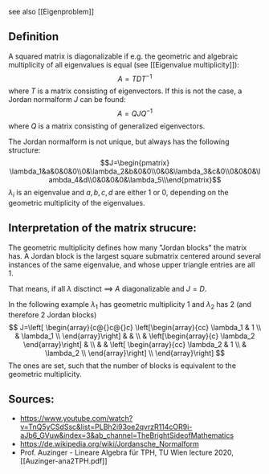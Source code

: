 
see also [[Eigenproblem]]


## Definition
A squared matrix is diagonalizable if e.g. the geometric and algebraic multiplicity of all eigenvalues is equal (see [[Eigenvalue multiplicity]]):
$$A=TDT^{-1}$$
where $T$ is a matrix consisting of eigenvectors.
If this is not the case, a Jordan normalform $J$ can be found:
$$A=QJQ^{-1}$$
where $Q$ is a matrix consisting of generalized eigenvectors.

The Jordan normalform is not unique, but always has the following structure:
$$J=\begin{pmatrix} \lambda_1&a&0&0&0\\0&\lambda_2&b&0&0\\0&0&\lambda_3&c&0\\0&0&0&\lambda_4&d\\0&0&0&0&\lambda_5\\\end{pmatrix}$$
$\lambda_i$ is an eigenvalue and $a,b,c,d$ are either 1 or 0, depending on the geometric multiplicity of the eigenvalues.


## Interpretation of the matrix strucure:

The geometric multiplicity defines how many "Jordan blocks" the matrix has. A Jordan block is the largest square submatrix centered around several instances of the same eigenvalue, and whose upper triangle entries are all 1.

That means, if all $\lambda$ disctinct $\implies$ $A$ diagonalizable and $J=D$.

In the following example $\lambda_1$ has geometric multiplicity 1 and $\lambda_2$ has 2 (and therefore 2 Jordan blocks)
$$
J=\left[ 
\begin{array}{c@{}c@{}c}
 \left[\begin{array}{cc}
         \lambda_1 & 1 \\
         & \lambda_1 \\
  \end{array}\right] &  & \\
   & \left[\begin{array}{c}
                       \lambda_2 
                      \end{array}\right] & \\
 &  & \left[ \begin{array}{cc}
                                   \lambda_2 & 1 \\
                                    & \lambda_2 \\
                                  \end{array}\right] \\
\end{array}\right]
$$
The ones are set, such that the number of blocks is equivalent to the geometric multiplicity.





## Sources:
- https://www.youtube.com/watch?v=TnQ5yCSdSsc&list=PLBh2i93oe2qvrzR114cOR9i-aJb6_GVuw&index=3&ab_channel=TheBrightSideofMathematics
- https://de.wikipedia.org/wiki/Jordansche_Normalform
- Prof. Auzinger - Lineare Algebra für TPH, TU Wien lecture 2020, [[Auzinger-ana2TPH.pdf]]


